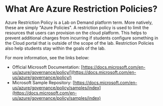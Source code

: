 # What Are Azure Restriction Policies?

Azure Restriction Policy is a Lab on Demand platform term. More natively, these are simply "Azure Policies". A restriction policy is used to limit the resources that users can provision on the cloud platform. This helps to prevent additional charges from incurring if students configure something in the Cloud portal that is outside of the scope of the lab. Restriction Policies also help students stay within the goals of the lab.

For more information, see the links below:
- Official Microsoft Documentation: [https://docs.microsoft.com/en-us/azure/governance/policy/](https://docs.microsoft.com/en-us/azure/governance/policy/)
- Microsoft Sample Repository: [https://docs.microsoft.com/en-us/azure/governance/policy/samples/index](https://docs.microsoft.com/en-us/azure/governance/policy/samples/index)
